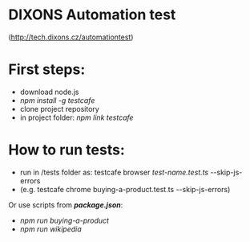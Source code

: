 # DIXONS Automation test

(http://tech.dixons.cz/automationtest)

# First steps:

- download node.js
- _npm install -g testcafe_
- clone project repository
- in project folder: _npm link testcafe_

# How to run tests:

- run in /tests folder as: testcafe browser _test-name.test.ts_ --skip-js-errors
- (e.g. testcafe chrome buying-a-product.test.ts --skip-js-errors)

Or use scripts from **_package.json_**:

- _npm run buying-a-product_
- _npm run wikipedia_
